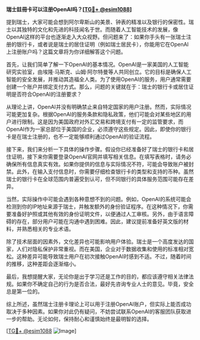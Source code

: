 **瑞士註冊卡可以注册OpenAI吗？[[TG💪+ @esim1088](https://t.me/s/esim1088)]**

提到瑞士，大家可能会想到阿尔卑斯山的美景、钟表的精准以及银行的保密性。瑞士以其独特的文化和先进的科技闻名于世。而随着人工智能技术的发展，像OpenAI这样的平台也逐渐走入大众视野。但问题来了：如果你手头有一张瑞士注册的银行卡，或者说是瑞士的居住证明（例如瑞士居民卡），你能用它在OpenAI上注册账户吗？这篇文章将为你详细解答这个问题。

首先，让我们简单了解一下OpenAI的基本情况。OpenAI是一家美国的人工智能研究实验室，由埃隆·马斯克、山姆·阿尔特曼等人共同创立。它的目标是确保人工智能的安全发展，并推动其造福全人类。为了使用OpenAI的服务，用户通常需要创建一个账户并绑定支付方式。那么，问题的关键就在于：瑞士的银行卡或居住证明是否符合OpenAI的注册要求？

从理论上讲，OpenAI并没有明确禁止来自特定国家的用户注册。然而，实际情况可能更加复杂。根据OpenAI的服务条款和隐私政策，他们可能会对某些地区的用户进行限制。这是因为美国政府对外汇交易和跨境支付有一定的监管要求，而OpenAI作为一家总部位于美国的企业，必须遵守这些规定。因此，即使你的银行卡是在瑞士注册的，也不一定能够顺利通过OpenAI的验证流程。

接下来，我们来分析一下具体的操作步骤。假设你已经准备好了瑞士的银行卡和居住证明，接下来你需要登录OpenAI官网并填写相关信息。在填写表格时，请务必确保所有信息真实有效。如果你提供的信息与实际情况不符，可能会导致账户被封禁。此外，在输入支付信息时，你需要仔细检查银行卡的类型和支持的币种。虽然瑞士的银行卡在全球范围内普遍受到认可，但不同银行的具体服务范围可能存在差异。

当然，实际操作中可能会遇到各种意想不到的问题。例如，OpenAI的系统可能会检测到你的IP地址来源于瑞士，并触发额外的身份验证程序。在这种情况下，你需要准备好护照或其他有效的身份证明文件，以便通过人工审核。另外，由于语言障碍的存在，部分用户可能在沟通中遇到困难。因此，建议提前准备好英文版的材料，并熟悉相关的专业术语。

除了技术层面的因素外，文化差异也可能影响用户体验。瑞士是一个高度发达的国家，人们对隐私保护非常重视。而在美国，企业对于数据收集和使用的标准相对宽松。这种差异可能导致瑞士用户在初次接触OpenAI时感到不适。不过，随着时间的推移，这种差距会逐渐缩小。

最后，我想提醒大家，无论你是出于学习还是工作的目的，都应该遵守相关法律法规。如果你不确定自己的行为是否合法，最好先咨询专业人士的意见。毕竟，安全总是第一位的。

综上所述，虽然瑞士注册卡理论上可以用于注册OpenAI账户，但实际上能否成功取决于多种因素。如果你对此仍有疑问，不妨尝试联系OpenAI的客服团队获取进一步的帮助。无论如何，保持耐心和谨慎始终是最明智的选择。

[[TG💪+ @esim1088](https://t.me/s/esim1088) ![Image](https://i.postimg.cc/4NQfJmqS/Snipaste-2025-05-13-00-14-12.png)]